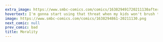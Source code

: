 ```yaml
---
extra_image: https://www.smbc-comics.com/comics/163829491720211130after.png
hovertext: I'm gonna start using that threat when my kids won't brush their teeth.
image: https://www.smbc-comics.com/comics/1638294861-20211130.png
next_comic: null
prev_comic: bad
title: Morality
---
```


